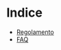 # Indice

- [Regolamento](https://github.com/davtur19/documenti/blob/master/Regolamento.md)
- [FAQ](https://github.com/davtur19/documenti/blob/master/FAQ.md)
